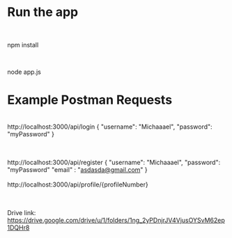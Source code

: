 <h1>Run the app</h1> <br>
<p>npm install</p> <br>
<p>node app.js</p>

<h1>Example Postman Requests</h1> <br>
http://localhost:3000/api/login 
{
    "username": "Michaaael",
    "password": "myPassword"
}

<br> <br>
http://localhost:3000/api/register {
    "username": "Michaaael",
    "password": "myPassword"
    "email" : "asdasda@gmail.com"
} <br><br>
http://localhost:3000/api/profile/{profileNumber}

<br><br>
Drive link: https://drive.google.com/drive/u/1/folders/1ng_2yPDnjrJV4VjusOYSvM62ep1DQHr8

